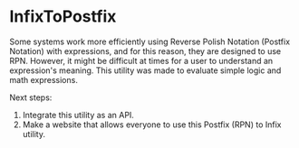 # InfixToPostfix

Some systems work more efficiently using Reverse Polish Notation (Postfix Notation) with expressions, and for this reason, they are designed to use RPN. However, it might be difficult at times for a user to understand an expression's meaning. This utility was made to evaluate simple logic and math expressions.

Next steps:
1. Integrate this utility as an API.
2. Make a website that allows everyone to use this Postfix (RPN) to Infix utility.
